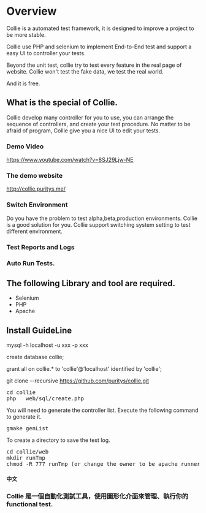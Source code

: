 # Overview
Collie is a automated test framework, it is designed to improve a project to be more stable.

Collie use PHP and selenium to implement End-to-End test and support a easy UI to controller your tests.

Beyond the unit test, collie try to test every feature in the real page of website. Collie won't test the fake data, we test the real world.

And it is free.

## What is the special of Collie.
Collie develop many controller for you to use, you can arrange the sequence of controllers, and create your test procedure.
No matter to be afraid of program, Collie give you a nice UI to edit your tests.

### Demo Video
https://www.youtube.com/watch?v=8SJ29Ljw-NE

### The demo website
http://collie.puritys.me/

### Switch Environment
Do you have the problem to test alpha,beta,production environments. Collie is a good solution for you.
Collie support switching system setting to test different environment.

### Test Reports and Logs


### Auto Run Tests.



## The following Library and tool are required.
* Selenium
* PHP
* Apache


## Install GuideLine
mysql -h localhost -u xxx -p xxx

create database collie;

grant all on collie.* to 'collie'@'localhost' identified by 'collie';

git clone --recursive https://github.com/puritys/collie.git
<pre>
cd collie 
php   web/sql/create.php
</pre>

You will need to generate the controller list. Execute the following command to generate it.

<pre>gmake genList</pre>

To create a directory to save the test log.
<pre>
cd collie/web
mkdir runTmp
chmod -R 777 runTmp (or change the owner to be apache runner)
</pre>

#### 中文 ####

### Collie 是一個自動化測試工具，使用圖形化介面來管理、執行你的 functional test.






